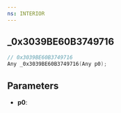 ```yaml
---
ns: INTERIOR
---
```

## _0x3039BE60B3749716

```c
// 0x3039BE60B3749716
Any _0x3039BE60B3749716(Any p0);
```

## Parameters
* **p0**:
